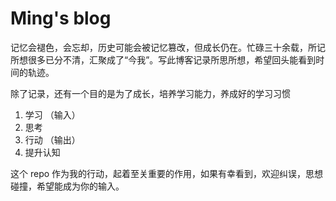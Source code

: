 # Ming's blog

记忆会褪色，会忘却，历史可能会被记忆篡改，但成长仍在。忙碌三十余载，所记所想很多已分不清，汇聚成了“今我”。写此博客记录所思所想，希望回头能看到时间的轨迹。

除了记录，还有一个目的是为了成长，培养学习能力，养成好的学习习惯

1. 学习 （输入）
2. 思考
3. 行动 （输出）
4. 提升认知

这个 repo 作为我的行动，起着至关重要的作用，如果有幸看到，欢迎纠误，思想碰撞，希望能成为你的输入。
